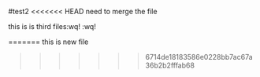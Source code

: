#test2
<<<<<<< HEAD
need to merge the file

this is is third files:wq!
:wq!

=======
this is new file 
>>>>>>> 6714de18183586e0228bb7ac67a36b2b2fffab68
